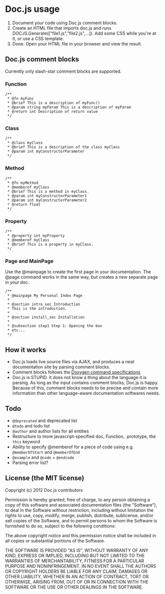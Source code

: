 # Doc.js usage
1. Document your code using Doc.js comment blocks.
2. Create an HTML file that imports doc.js and runs DOCJS.Generate(["file1.js","file2.js",...]). Add some CSS while you're at it, or use a CSS template.
3. Done. Open your HTML file in your browser and view the result.

## Doc.js comment blocks
Currently only slash-star comment blocks are supported.

### Function

```
/**
 * @fn myFunc
 * @brief This is a description of myFunc()
 * @param string myParam This is a description of myParam
 * @return int Description of return value
 */
```

### Class

```
/**
 * @class myClass
 * @brief This is a description of the class myClass
 * @param int myConstructorParameter
 */
```

### Method

```
/**
 * @fn myMethod
 * @memberof myClass
 * @brief This is a method in myClass.
 * @param int myConstructorParameter1
 * @param int myConstructorParameter2
 * @return float
 */
```

### Property

```
/**
 * @property int myProperty
 * @memberof myClass
 * @brief This is a property in myClass.
 */
```

### Page and MainPage
Use the @mainpage to create the first page in your documentation. The @page command works in the same way, but creates a new separate page in your doc.

```
/**
 * @mainpage My Personal Index Page
 *
 * @section intro_sec Introduction
 * This is the introduction.
 *
 * @section install_sec Installation
 *
 * @subsection step1 Step 1: Opening the box
 * etc...
 */
```

## How it works
* Doc.js loads live source files via AJAX, and produces a neat documentation site by parsing comment blocks.
* Comment blocks follows the [Doxygen command specifications](http://www.stack.nl/~dimitri/doxygen/commands.html)
* Doc.js is STUPID. It does not know a thing about the language it is parsing. As long as the input contains comment blocks, Doc.js is happy. Because of this, comment blocks needs to be precise and contain more information than other language-aware documentation softwares needs.

## Todo
* <code>@deprecated</code> and deprecated list
* <code>@todo</code> and todo list
* <code>@author</code> and author lists for all entities
* Restructure to more javascript-specified doc, Function, .prototype, the <code>this</code> keyword
* Ability to specify @memberof for a piece of code using e.g. <code>@memberOfStart</code> and <code>@memberOfEnd</code>
* <code>@example</code> and <code>@code</code> + <code>@endcode</code>
* Parsing error list?

## License (the MIT license)

Copyright (c) 2012 Doc.js contributors

Permission is hereby granted, free of charge, to any person obtaining a copy of this software and associated documentation files (the "Software"), to deal in the Software without restriction, including without limitation the rights to use, copy, modify, merge, publish, distribute, sublicense, and/or sell copies of the Software, and to permit persons to whom the Software is furnished to do so, subject to the following conditions:

The above copyright notice and this permission notice shall be included in all copies or substantial portions of the Software.

THE SOFTWARE IS PROVIDED "AS IS", WITHOUT WARRANTY OF ANY KIND, EXPRESS OR IMPLIED, INCLUDING BUT NOT LIMITED TO THE WARRANTIES OF MERCHANTABILITY, FITNESS FOR A PARTICULAR PURPOSE AND NONINFRINGEMENT. IN NO EVENT SHALL THE AUTHORS OR COPYRIGHT HOLDERS BE LIABLE FOR ANY CLAIM, DAMAGES OR OTHER LIABILITY, WHETHER IN AN ACTION OF CONTRACT, TORT OR OTHERWISE, ARISING FROM, OUT OF OR IN CONNECTION WITH THE SOFTWARE OR THE USE OR OTHER DEALINGS IN THE SOFTWARE.